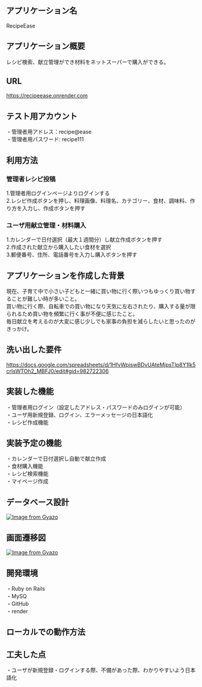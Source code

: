 ## アプリケーション名

RecipeEase


## アプリケーション概要

レシピ検索、献立管理ができ材料をネットスーパーで購入ができる。


## URL

https://recipeease.onrender.com


## テスト用アカウント


・管理者用アドレス：recipe@ease<br>
・管理者用パスワード: recipe111<br>


## 利用方法

### 管理者レシピ投稿
1.管理者用ログインページよりログインする<br>
2.レシピ作成ボタンを押し、料理画像、料理名、カテゴリー、食材、調味料、作り方を入力し、作成ボタンを押す<br>

### ユーザ用献立管理・材料購入
1.カレンダーで日付選択（最大１週間分）し献立作成ボタンを押す<br>
2.作成された献立から購入したい食材を選択<br>
3.郵便番号、住所、電話番号を入力し購入ボタンを押す<br>


## アプリケーションを作成した背景
現在、子育て中で小さい子どもと一緒に買い物に行く際いつもゆっくり買い物することが難しい時が多いこと。<br>
買い物に行く際、自転車での買い物になり天気に左右されたり、購入する量が限られるため買い物を頻繁に行く事が不便に感じたこと。<br>毎日献立を考えるのが大変に感じ少しでも家事の負担を減らしたいと思ったのがきっかけ。


## 洗い出した要件
https://docs.google.com/spreadsheets/d/1HfvWpiswBDvUAteMjpsTIp8Y1Ik5crIsWTOh2_MBFJ0/edit#gid=982722306


## 実装した機能
・管理者用ログイン（設定したアドレス・パスワードのみログインが可能）<br>
・ユーザ用新規登録、ログイン、エラーメッセージの日本語化<br>
・レシピ作成機能<br>


## 実装予定の機能

・カレンダーで日付選択し自動で献立作成<br>
・食材購入機能<br>
・レシピ検索機能<br>
・マイページ作成


## データベース設計
[![Image from Gyazo](https://i.gyazo.com/5604b58c3176cec854a0a0c54f931c57.png)](https://gyazo.com/5604b58c3176cec854a0a0c54f931c57)



## 画面遷移図
[![Image from Gyazo](https://i.gyazo.com/99a689901845d05a960525613d02e0ff.png)](https://gyazo.com/99a689901845d05a960525613d02e0ff)


## 開発環境
・Ruby on Rails<br>
・MySQ<br>
・GitHub<br>
・render<br>



## ローカルでの動作方法


## 工夫した点
・ユーザが新規登録・ログインする際、不備があった際、わかりやすいよう日本語化



